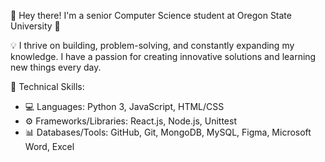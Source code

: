 👋 Hey there! I'm a senior Computer Science student at Oregon State University 🤖

💡 I thrive on building, problem-solving, and constantly expanding my knowledge. I have a passion for creating innovative solutions and learning new things every day.

🚀 Technical Skills:
- 💻 Languages: Python 3, JavaScript, HTML/CSS
- ⚙️ Frameworks/Libraries: React.js, Node.js, Unittest
- 📊 Databases/Tools: GitHub, Git, MongoDB, MySQL, Figma, Microsoft Word, Excel


